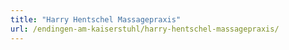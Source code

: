```yaml
---
title: "Harry Hentschel Massagepraxis"
url: /endingen-am-kaiserstuhl/harry-hentschel-massagepraxis/
---
```

